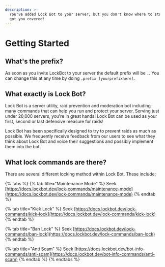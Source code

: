 ```yaml
---
description: >-
  You've added Lock Bot to your server, but you don't know where to start. We've
  got you covered!
---
```


# Getting Started

## What's the prefix?

As soon as you invite LockBot to your server the default prefix will be `.`. You can change this at any time by doing `.prefix [yourprefixhere]`.

## What exactly is Lock Bot?

Lock Bot is a server utility, raid prevention and moderation bot including many commands that can help you run and protect your server. Serving just under 20,000 servers, you're in great hands! Lock Bot can be used as your first, second or last defensive measure for raids!&#x20;

Lock Bot has been specifically designed to try to prevent raids as much as possible. We frequently receive feedback from our users to see what they think about Lock Bot and voice their suggestions and possibly implement them into the bot.&#x20;

## What lock commands are there?

There are several different locking method within Lock Bot. These include:

{% tabs %}
{% tab title="Maintenance Mode" %}
Seek [https://docs.lockbot.dev/lock-commands/maintenance-mode](https://docs.lockbot.dev/lock-commands/maintenance-mode)
{% endtab %}

{% tab title="Kick Lock" %}
Seek [https://docs.lockbot.dev/lock-commands/kick-lock](https://docs.lockbot.dev/lock-commands/kick-lock)
{% endtab %}

{% tab title="Ban Lock" %}
Seek [https://docs.lockbot.dev/lock-commands/ban-lock](https://docs.lockbot.dev/lock-commands/ban-lock)
{% endtab %}

{% tab title="Anti Scam" %}
Seek [https://docs.lockbot.dev/bot-info-commands/anti-scam](https://docs.lockbot.dev/bot-info-commands/anti-scam)
{% endtab %}
{% endtabs %}

###

###
